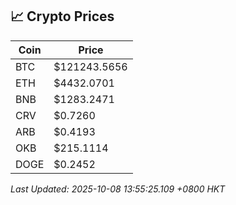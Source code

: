 ## 📈 Crypto Prices

| Coin | Price |
| ---- | ----- |
| BTC | $121243.5656 |
| ETH | $4432.0701 |
| BNB | $1283.2471 |
| CRV | $0.7260 |
| ARB | $0.4193 |
| OKB | $215.1114 |
| DOGE | $0.2452 |

_Last Updated: 2025-10-08 13:55:25.109 +0800 HKT_